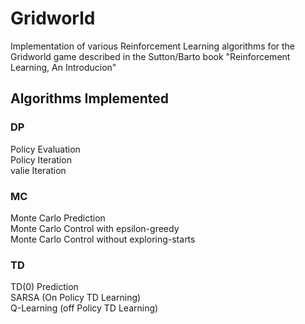 # Gridworld

Implementation of various Reinforcement Learning algorithms for the Gridworld game described in the Sutton/Barto book "Reinforcement Learning, An Introducion"

## Algorithms Implemented
### DP
Policy Evaluation<br />
Policy Iteration<br />
valie Iteration<br />

### MC
Monte Carlo Prediction<br />
Monte Carlo Control with epsilon-greedy<br />
Monte Carlo Control without exploring-starts<br />

### TD 
TD(0) Prediction<br />
SARSA (On Policy TD Learning)<br />
Q-Learning (off Policy TD Learning)<br />
